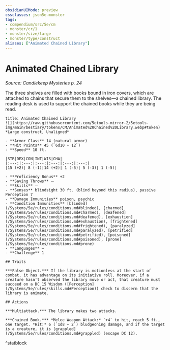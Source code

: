 ```yaml
---
obsidianUIMode: preview
cssclasses: json5e-monster
tags:
- compendium/src/5e/cm
- monster/cr/1
- monster/size/large
- monster/type/construct
aliases: ["Animated Chained Library"]
---
```

# Animated Chained Library
*Source: Candlekeep Mysteries p. 24*  

The three shelves are filled with books bound in iron covers, which are attached to chains that secure them to the shelves—a chained library. The reading desk is used to support the chained books while they are being read.

```ad-statblock
title: Animated Chained Library
![](https://raw.githubusercontent.com/5etools-mirror-2/5etools-img/main/bestiary/tokens/CM/Animated%20Chained%20Library.webp#token)
*Large construct, Unaligned*

- **Armor Class** 14 (natural armor)
- **Hit Points** 45 (`6d10 + 12`)
- **Speed** 10 ft.

|STR|DEX|CON|INT|WIS|CHA|
|:---:|:---:|:---:|:---:|:---:|:---:|
|15 (+2)| 8 (-1)|14 (+2)| 1 (-5)| 5 (-3)| 1 (-5)|

- **Proficiency Bonus** +2
- **Saving Throws** ⏤
- **Skills** ⏤
- **Senses** blindsight 30 ft. (blind beyond this radius), passive Perception 7
- **Damage Immunities** poison, psychic
- **Condition Immunities** [blinded](/Systems/5e/rules/conditions.md#blinded), [charmed](/Systems/5e/rules/conditions.md#charmed), [deafened](/Systems/5e/rules/conditions.md#deafened), [exhaustion](/Systems/5e/rules/conditions.md#exhaustion), [frightened](/Systems/5e/rules/conditions.md#frightened), [paralyzed](/Systems/5e/rules/conditions.md#paralyzed), [petrified](/Systems/5e/rules/conditions.md#petrified), [poisoned](/Systems/5e/rules/conditions.md#poisoned), [prone](/Systems/5e/rules/conditions.md#prone)
- **Languages** —
- **Challenge** 1

## Traits

***False Object.*** If the library is motionless at the start of combat, it has advantage on its initiative roll. Moreover, if a creature hasn't observed the library move or act, that creature must succeed on a DC 15 Wisdom ([Perception](/Systems/5e/rules/skills.md#Perception)) check to discern that the library is animate.

## Actions

***Multiattack.*** The library makes two attacks.

***Chained Book.*** *Melee Weapon Attack:* `+4` to hit, reach 5 ft., one target. *Hit:* 6 (`1d8 + 2`) bludgeoning damage, and if the target is a creature, it is [grappled](/Systems/5e/rules/conditions.md#grappled) (escape DC 12).
```
^statblock